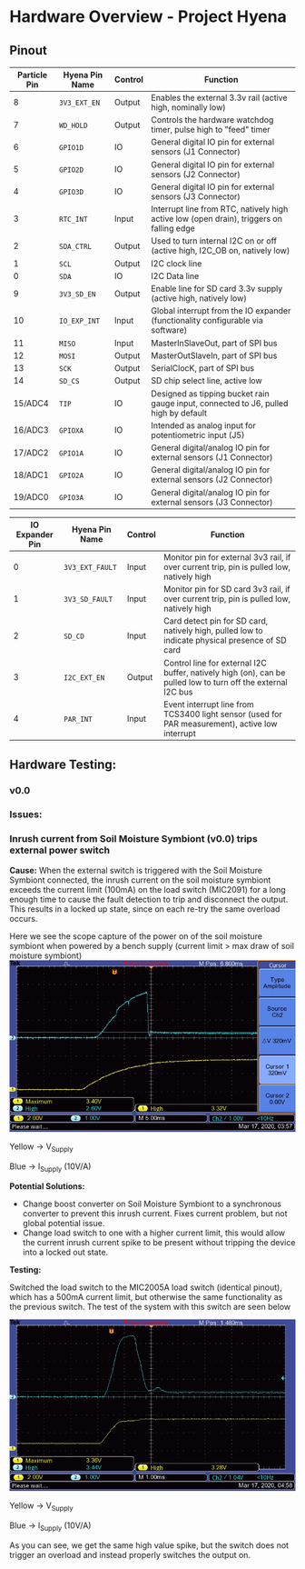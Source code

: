 # Hardware Overview - Project Hyena

## Pinout

| Particle Pin | Hyena Pin Name | Control | Function | 
| ------------ | -------------- | ------- | -------- |
| 8 | `3V3_EXT_EN` | Output | Enables the external 3.3v rail (active high, nominally low) | 
| 7 | `WD_HOLD` | Output | Controls the hardware watchdog timer, pulse high to "feed" timer |
| 6 | `GPIO1D` | IO | General digital IO pin for external sensors (J1 Connector) | 
| 5 | `GPIO2D` | IO | General digital IO pin for external sensors (J2 Connector) | 
| 4 | `GPIO3D` | IO | General digital IO pin for external sensors (J3 Connector) | 
| 3 | `RTC_INT` | Input | Interrupt line from RTC, natively high active low (open drain), triggers on falling edge |
| 2 | `SDA_CTRL` | Output | Used to turn internal I2C on or off (active high, I2C_OB on, natively low) |
| 1 | `SCL` | Output | I2C clock line |
| 0 | `SDA` | IO | I2C Data line |
| 9 | `3V3_SD_EN` | Output | Enable line for SD card 3.3v supply (active high, natively low) |
| 10 | `IO_EXP_INT` | Input | Global interrupt from the IO expander (functionality configurable via software) |
| 11 | `MISO` | Input | MasterInSlaveOut, part of SPI bus |
| 12 | `MOSI` | Output | MasterOutSlaveIn, part of SPI bus | 
| 13 | `SCK` | Output | SerialClocK, part of SPI bus | 
| 14 | `SD_CS` | Output | SD chip select line, active low |
| 15/ADC4 | `TIP` | IO | Designed as tipping bucket rain gauge input, connected to J6, pulled high by default |
| 16/ADC3 | `GPIOXA` | IO | Intended as analog input for potentiometric input (J5) |
| 17/ADC2 | `GPIO1A` | IO | General digital/analog IO pin for external sensors (J1 Connector) |
| 18/ADC1 | `GPIO2A` | IO | General digital/analog IO pin for external sensors (J2 Connector) |
| 19/ADC0 | `GPIO3A` | IO | General digital/analog IO pin for external sensors (J3 Connector) |

| IO Expander Pin | Hyena Pin Name | Control | Function |
| --------------- | -------------- | ------- | -------- |
| 0 | `3V3_EXT_FAULT` | Input | Monitor pin for external 3v3 rail, if over current trip, pin is pulled low, natively high |
| 1 | `3V3_SD_FAULT` | Input | Monitor pin for SD card 3v3 rail, if over current trip, pin is pulled low, natively high |
| 2 | `SD_CD` | Input | Card detect pin for SD card, natively high, pulled low to indicate physical presence of SD card | 
| 3 | `I2C_EXT_EN` | Output | Control line for external I2C buffer, natively high (on), can be pulled low to turn off the external I2C bus | 
| 4 | `PAR_INT` | Input | Event interrupt line from TCS3400 light sensor (used for PAR measurement), active low interrupt |

## Hardware Testing:
### v0.0
### Issues:
### <b>Inrush current from Soil Moisture Symbiont (v0.0) trips external power switch</b>
<b>Cause:</b>
When the external switch is triggered with the Soil Moisture Symbiont connected, the inrush current on the soil moisture symbiont exceeds the current limit (100mA) on the load switch (MIC2091) for a long enough time to cause the fault detection to trip and disconnect the output. This results in a locked up state, since on each re-try the same overload occurs. 

Here we see the scope capture of the power on of the soil moisture symbiont when powered by a bench supply (current limit > max draw of soil moisture symbiont)
![Power Supply Test](TestingCaptures/TEK0000.jpg)

Yellow -> V<sub>Supply</sub>

Blue -> I<sub>Supply</sub> (10V/A)


<b>Potential Solutions:</b>

- Change boost converter on Soil Moisture Symbiont to a synchronous converter to prevent this inrush current. Fixes current problem, but not global potential issue. 
- Change load switch to one with a higher current limit, this would allow the current inrush current spike to be present without tripping the device into a locked out state.

<b>Testing:</b>

Switched the load switch to the MIC2005A load switch (identical pinout), which has a 500mA current limit, but otherwise the same functionality as the previous switch. The test of the system with this switch are seen below

![MIC2005A Test](TestingCaptures/TEK0004.jpg)

Yellow -> V<sub>Supply</sub>

Blue -> I<sub>Supply</sub> (10V/A)


As you can see, we get the same high value spike, but the switch does not trigger an overload and instead properly switches the output on.